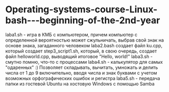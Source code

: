 # Operating-systems-course-Linux-bash---beginning-of-the-2nd-year
laba1.sh - игра в КМБ с компьютером, причем компьютер с определенной вероятностью может сжульничать, выбрав свой знак на основе знака, загаданного человеком
laba2.bash создает файл ku.cpp, который создает step3_script1.sh, который, в свою очередь, создает файл helloworld.cpp, выводящий итоговое "Hello, world!"
laba3.sh - смутно помню, что-то с процессами
laba4.sh - калькулятор для самых "одаренных" :) Позволяет складывать, вычитать, умножать и делить числа от 1 до 9 включительно, вводя числа и знак буквами с учетом возможных орфографических ошибок и регистра
laba5.sh - передача папки из гостевой Ubuntu на хостовую Windows с помощью Samba
